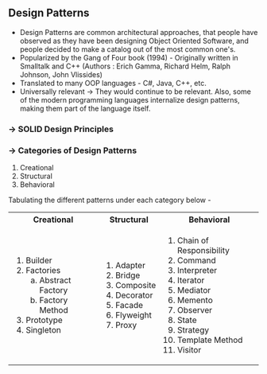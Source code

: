 ## Design Patterns

- Design Patterns are common architectural approaches, that people have observed as they have been designing Object Oriented Software, and people decided to make a catalog out of the most common one's.
- Popularized by the Gang of Four book (1994) - Originally written in Smalltalk and C++ (Authors : Erich Gamma, Richard Helm, Ralph Johnson, John Vlissides)
- Translated to many OOP languages - C#, Java, C++, etc.
- Universally relevant -> They would continue to be relevant. Also, some of the modern programming languages internalize design patterns, making them part of the language itself.

### -> SOLID Design Principles

### -> Categories of Design Patterns
1. Creational
2. Structural
3. Behavioral

Tabulating the different patterns under each category below -

<table>
  <tr>
    <th>Creational</th>
    <th>Structural</th>
    <th>Behavioral</th>
  </tr>
  <tr>
    <td>
    	<ol>
          <li>Builder</li>
          <li>Factories
              <ol type='a'>
                  <li>Abstract Factory</li>
                  <li>Factory Method</li> 
              </ol>
          </li>
          <li>Prototype</li>
          <li>Singleton</li>
        </ol>
    </td>
    <td>
    	<ol>
          <li>Adapter</li>
          <li>Bridge</li>
          <li>Composite</li>
          <li>Decorator</li>
          <li>Facade</li>
          <li>Flyweight</li>
          <li>Proxy</li>
    	</ol>
    </td>
    <td>
    	<ol>
          <li>Chain of Responsibility</li>
          <li>Command</li>
          <li>Interpreter</li>
          <li>Iterator</li>
          <li>Mediator</li>
          <li>Memento</li>
          <li>Observer</li>
          <li>State</li>
          <li>Strategy</li>
          <li>Template Method</li>
          <li>Visitor</li>
    	</ol>
    </td>
  </tr>
</table>

